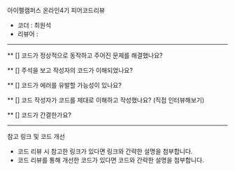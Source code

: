 아이펠캠퍼스 온라인4기 피어코드리뷰

- 코더 : 최원석
- 리뷰어 : 

----------------------------------------------

** [] 코드가 정상적으로 동작하고 주어진 문제를 해결했나요?   

** [] 주석을 보고 작성자의 코드가 이해되었나요?
 
** [] 코드가 에러를 유발할 가능성이 있나요?
  
** [] 코드 작성자가 코드를 제대로 이해하고 작성했나요? (직접 인터뷰해보기)

** [] 코드가 간결한가요?

----------------------------------------------

참고 링크 및 코드 개선
* 코드 리뷰 시 참고한 링크가 있다면 링크와 간략한 설명을 첨부합니다.
* 코드 리뷰를 통해 개선한 코드가 있다면 코드와 간략한 설명을 첨부합니다.
